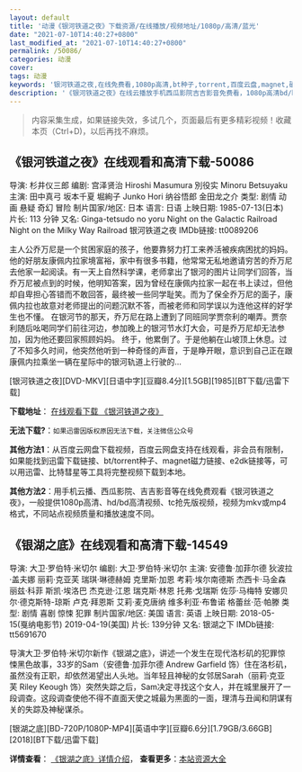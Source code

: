 ```yaml
---
layout: default
title: '动漫《银河铁道之夜》下载资源/在线播放/视频地址/1080p/高清/蓝光'
date: "2021-07-10T14:40:27+0800"
last_modified_at: "2021-07-10T14:40:27+0800"
permalink: /50086/
categories: 动漫
cover:
tags: 动漫
keywords: '银河铁道之夜,在线免费看,1080p高清,bt种子,torrent,百度云盘,magnet,磁力链,迅雷下载资源'
description: '《银河铁道之夜》在线云播放手机西瓜影院吉吉影音免费看，1080p高清bd/hd未删减完整版和tc抢先枪版，mkv/mp4格式，附带bt/torrent种子、magnet/磁力链、百度云盘、网盘资源迅雷下载链接'
---
```


>内容采集生成，如果链接失效，多试几个，页面最后有更多精彩视频！收藏本页（Ctrl+D)，以后再找不麻烦。


## 《银河铁道之夜》在线观看和高清下载-50086

导演: 杉井仪三郎 编剧: 宫泽贤治 Hiroshi Masumura 別役实 Minoru Betsuyaku 主演: 田中真弓 坂本千夏 堀絢子 Junko Hori 纳谷悟郎 金田龙之介 类型: 剧情 动画 悬疑 奇幻 冒险 制片国家/地区: 日本 语言: 日语 上映日期: 1985-07-13(日本) 片长: 113 分钟 又名: Ginga-tetsudo no yoru Night on the Galactic Railroad Night on the Milky Way Railroad 银河铁道之夜 IMDb链接: tt0089206

主人公乔万尼是一个贫困家庭的孩子，他要靠努力打工来养活被疾病困扰的妈妈。他的好朋友康佩内拉家境富裕，家中有很多书籍，他常常无私地邀请穷苦的乔万尼去他家一起阅读。有一天上自然科学课，老师拿出了银河的图片让同学们回答，当乔万尼被点到的时候，他明知答案，因为曾经在康佩内拉家一起在书上读过，但他却自卑担心答错而不敢回答，最终被一些同学耻笑。而为了保全乔万尼的面子，康佩内拉也故意对老师提出的问题沉默不答，而被老师和同学误以为连他这样的好学生也不懂。 在银河节的那天，乔万尼在路上遭到了同班同学贾奈利的嘲弄。贾奈利随后吆喝同学们前往河边，参加晚上的银河节水灯大会，可是乔万尼却无法参加，因为他还要回家照顾妈妈。 终于，他累倒了。于是他躺在山坡顶上休息。过了不知多久时间，他突然他听到一种奇怪的声音，于是睁开眼，意识到自己正在跟康佩内拉乘坐一辆在星际中的银河轨道上行驶的…


[银河铁道之夜][DVD-MKV][日语中字][豆瓣8.4分][1.5GB][1985][BT下载/迅雷下载]

**下载地址**： [在线观看下载 《银河铁道之夜》](https://www.btdx8.com/torrent/night_on_the_milky_way_railroad_1985.html) 


**无法下载?**：`如果迅雷因版权原因无法下载，关注微信公众号 `

**其他方法1**：从百度云网盘下载视频，百度云网盘支持在线观看，非会员有限制，如果能找到迅雷下载链接、bt/torrent种子、magnet磁力链接、e2dk链接等，可以用迅雷、比特彗星等工具将完整视频下载到本地。

**其他方法2**：用手机云播、西瓜影院、吉吉影音等在线免费观看《银河铁道之夜》，一般提供1080p高清、hd/bd高清视频、tc抢先版视频，视频为mkv或mp4格式，不同站点视频质量和播放速度不同。


## 《银湖之底》在线观看和高清下载-14549

导演: 大卫·罗伯特·米切尔 编剧: 大卫·罗伯特·米切尔 主演: 安德鲁·加菲尔德 狄波拉·盖夫娜 丽莉·克亚芙 瑞琪·琳德赫姆 克里斯·加恩 考莉·埃尔南德斯 杰西卡·马金森 丽兹·科菲 斯凯·埃洛巴 杰克逊·江恩 瑞克斯·林恩 托弗·戈瑞斯 佐莎·马梅特 安娜贝尔·德克斯特-琼斯 卢克·拜恩斯 艾莉·麦克唐纳 维多利亚·布鲁诺 格蕾丝·范·帕滕 类型: 剧情 喜剧 惊悚 犯罪 制片国家/地区: 美国 语言: 英语 上映日期: 2018-05-15(戛纳电影节) 2019-04-19(美国) 片长: 139分钟 又名: 银湖之下 IMDb链接: tt5691670

导演大卫·罗伯特·米切尔新作《银湖之底》，讲述一个发生在现代洛杉矶的犯罪惊悚黑色故事，33岁的Sam（安德鲁·加菲尔德 Andrew Garfield 饰）住在洛杉矶，虽然没有正职，却依然渴望出人头地。当年轻且神秘的女邻居Sarah（丽莉·克亚芙 Riley Keough 饰）突然失踪之后，Sam决定寻找这个女人，并在城里展开了一段调查。这段调查使他不得不直面天使之城最为黑面的一面，理清与丑闻和阴谋有关的失踪及神秘谋杀。


[银湖之底][BD-720P/1080P-MP4][英语中字][豆瓣6.6分][1.79GB/3.66GB][2018][BT下载/迅雷下载]

**详情查看**： [《银湖之底》详情介绍](/movie/14549/)， **查看更多**：[本站资源大全](/movie/t/all/)

